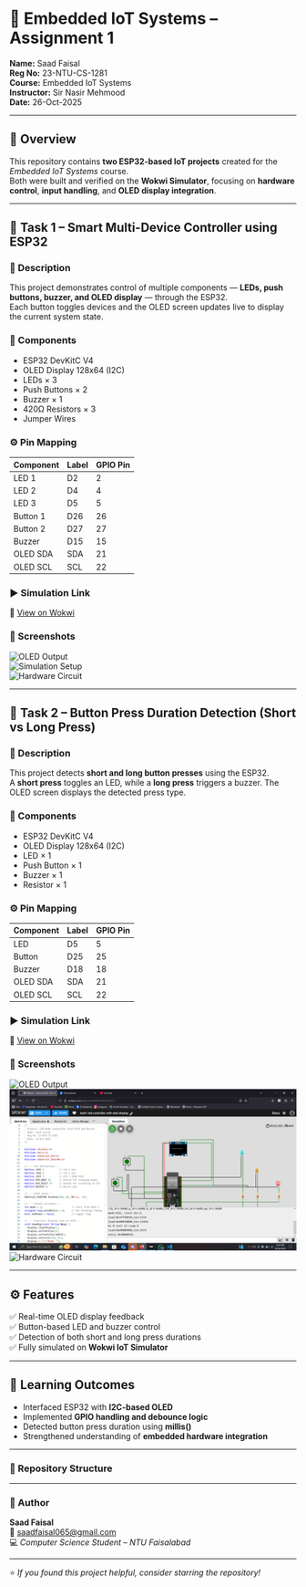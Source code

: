 # 🧠 Embedded IoT Systems – Assignment 1

**Name:** Saad Faisal  
**Reg No:** 23-NTU-CS-1281  
**Course:** Embedded IoT Systems  
**Instructor:** Sir Nasir Mehmood  
**Date:** 26-Oct-2025  

---

## 🧭 Overview
This repository contains **two ESP32-based IoT projects** created for the *Embedded IoT Systems* course.  
Both were built and verified on the **Wokwi Simulator**, focusing on **hardware control**, **input handling**, and **OLED display integration**.

---

## 🔹 Task 1 – Smart Multi-Device Controller using ESP32

### 📘 Description
This project demonstrates control of multiple components — **LEDs, push buttons, buzzer, and OLED display** — through the ESP32.  
Each button toggles devices and the OLED screen updates live to display the current system state.

### 🧩 Components
- ESP32 DevKitC V4  
- OLED Display 128x64 (I2C)  
- LEDs × 3  
- Push Buttons × 2  
- Buzzer × 1  
- 420Ω Resistors × 3  
- Jumper Wires  

### ⚙️ Pin Mapping

| Component | Label | GPIO Pin |
|------------|--------|-----------|
| LED 1 | D2 | 2 |
| LED 2 | D4 | 4 |
| LED 3 | D5 | 5 |
| Button 1 | D26 | 26 |
| Button 2 | D27 | 27 |
| Buzzer | D15 | 15 |
| OLED SDA | SDA | 21 |
| OLED SCL | SCL | 22 |

### ▶️ Simulation Link
🔗 [View on Wokwi](https://wokwi.com/projects/445847070420105217)

### 📸 Screenshots
![OLED Output](LED_Mode_Controller_with_OLED_and_Buzzer/Screenshot/Task1_output.jpg)  
![Simulation Setup](LED_Mode_Controller_with_OLED_and_Buzzer/Screenshot/Task1_wokwi.png)  
![Hardware Circuit](LED_Mode_Controller_with_OLED_and_Buzzer/Screenshot/Task1_hardware.jpg)

---

## 🔹 Task 2 – Button Press Duration Detection (Short vs Long Press)

### 📘 Description
This project detects **short and long button presses** using the ESP32.  
A **short press** toggles an LED, while a **long press** triggers a buzzer. The OLED screen displays the detected press type.

### 🧩 Components
- ESP32 DevKitC V4  
- OLED Display 128x64 (I2C)  
- LED × 1  
- Push Button × 1  
- Buzzer × 1  
- Resistor × 1  

### ⚙️ Pin Mapping

| Component | Label | GPIO Pin |
|------------|--------|-----------|
| LED | D5 | 5 |
| Button | D25 | 25 |
| Buzzer | D18 | 18 |
| OLED SDA | SDA | 21 |
| OLED SCL | SCL | 22 |

### ▶️ Simulation Link
🔗 [View on Wokwi](https://wokwi.com/projects/445847363242323969)

### 📸 Screenshots
![OLED Output](Task2_Button_Press_Detection/Screenshots/Task2_output.jpg)  
![Simulation Setup](Task2_Button_Press_Detection/Screenshots/Task2_wokwi.png)  
![Hardware Circuit](Task2_Button_Press_Detection/Screenshots/Task2_hardware.jpg)

---

## ⚙️ Features
✅ Real-time OLED display feedback  
✅ Button-based LED and buzzer control  
✅ Detection of both short and long press durations  
✅ Fully simulated on **Wokwi IoT Simulator**  

---

## 🎯 Learning Outcomes
- Interfaced ESP32 with **I2C-based OLED**  
- Implemented **GPIO handling and debounce logic**  
- Detected button press duration using **millis()**  
- Strengthened understanding of **embedded hardware integration**

---

### 📁 Repository Structure

---

### 🧠 Author
**Saad Faisal**  
📧 [saadfaisal065@gmail.com](mailto:saadfaisal065@gmail.com)  
💻 *Computer Science Student – NTU Faisalabad*  

---

⭐ *If you found this project helpful, consider starring the repository!*
